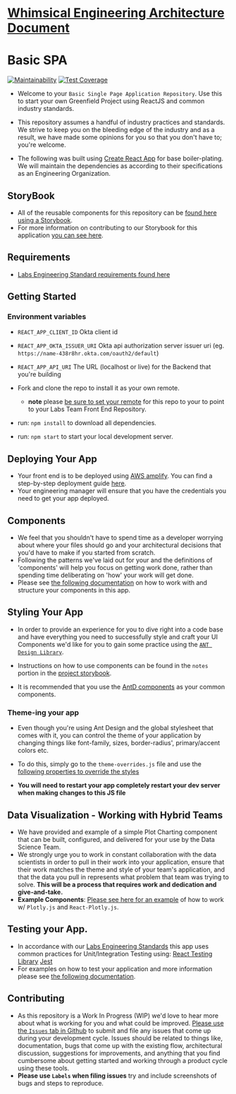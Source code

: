 # [Whimsical Engineering Architecture Document](https://whimsical.com/GEHTjkUnuZu3WReGtmMU6)

# Basic SPA

[![Maintainability](https://api.codeclimate.com/v1/badges/5e37932c610a83213715/maintainability)](https://codeclimate.com/github/Lambda-School-Labs/labs-spa-starter/maintainability) [![Test Coverage](https://api.codeclimate.com/v1/badges/5e37932c610a83213715/test_coverage)](https://codeclimate.com/github/Lambda-School-Labs/labs-spa-starter/test_coverage)

- Welcome to your `Basic Single Page Application Repository`. Use this to start your own Greenfield Project using ReactJS and common industry standards.

- This repository assumes a handful of industry practices and standards. We strive to keep you on the bleeding edge of the industry and as a result, we have made some opinions for you so that you don't have to; you're welcome.

- The following was built using [Create React App](https://reactjs.org/docs/create-a-new-react-app.html) for base boiler-plating. We will maintain the dependencies as according to their specifications as an Engineering Organization.

## StoryBook

- All of the reusable components for this repository can be [found here using a Storybook](https://lambda-school-labs.github.io/labs-spa-starter/?path=/story/form-button--basic-usage).
- For more information on contributing to our Storybook for this application [you can see here](./src/stories/README.md).

## Requirements

- [Labs Engineering Standard requirements found here](https://labs.lambdaschool.com/topics/node-js/)

## Getting Started

### Environment variables

- `REACT_APP_CLIENT_ID` Okta client id
- `REACT_APP_OKTA_ISSUER_URI` Okta api authorization server issuer uri (eg. `https://name-438r8hr.okta.com/oauth2/default`)
- `REACT_APP_API_URI` The URL (localhost or live) for the Backend that you're building

- Fork and clone the repo to install it as your own remote.
  - **note** please [be sure to set your remote](https://help.github.jp/enterprise/2.11/user/articles/changing-a-remote-s-url/) for this repo to your to point to your Labs Team Front End Repository.
- run: `npm install` to download all dependencies.
- run: `npm start` to start your local development server.

## Deploying Your App

- Your front end is to be deployed using [AWS amplify](https://aws.amazon.com/amplify/). You can find a step-by-step deployment guide [here](./DEPLOYMENT_GUIDE.md).
- Your engineering manager will ensure that you have the credentials you need to get your app deployed.

## Components

- We feel that you shouldn't have to spend time as a developer worrying about where your files should go and your architectural decisions that you'd have to make if you started from scratch.
- Following the patterns we've laid out for your and the definitions of 'components' will help you focus on getting work done, rather than spending time deliberating on 'how' your work will get done.
- Please see [the following documentation](./src/components/README.md) on how to work with and structure your components in this app.

## Styling Your App

- In order to provide an experience for you to dive right into a code base and have everything you need to successfully style and craft your UI Components we'd like for you to gain some practice using the [`ANT Design Library`](https://ant.design/).

- Instructions on how to use components can be found in the `notes` portion in the [project storybook](https://lambda-school-labs.github.io/labs-spa-starter/?path=/info/form--example-form).

- It is recommended that you use the [AntD components](https://ant.design/components/overview/) as your common components.

### Theme-ing your app

- Even though you're using Ant Design and the global stylesheet that comes with it, you can control the theme of your application by changing things like font-family, sizes, border-radius', primary/accent colors etc.

- To do this, simply go to the `theme-overrides.js` file and use the[ following properties to override the styles](https://ant.design/docs/react/customize-theme)

- **You will need to restart your app completely restart your dev server when making changes to this JS file**

## Data Visualization - Working with Hybrid Teams

- We have provided and example of a simple Plot Charting component that can be built, configured, and delivered for your use by the Data Science Team.
- We strongly urge you to work in constant collaboration with the data scientists in order to pull in their work into your application, ensure that their work matches the theme and style of your team's application, and that the data you pull in represents what problem that team was trying to solve. **This will be a process that requires work and dedication and give-and-take.**
- **Example Components**: [Please see here for an example](./src/components/pages/ExampleDataViz/README.md) of how to work w/ `Plotly.js` and `React-Plotly.js`.

## Testing your App.

- In accordance with our [Labs Engineering Standards](https://labs.lambdaschool.com/) this app uses common practices for Unit/Integration Testing using:
  [React Testing Library](https://github.com/testing-library/react-testing-library)
  [Jest](https://jestjs.io/)
- For examples on how to test your application and more information please see [the following documentation](./src/__tests__/README.md).

## Contributing

- As this repository is a Work In Progress (WIP) we'd love to hear more about what is working for you and what could be improved. [Please use the `Issues` tab in Github](https://github.com/Lambda-School-Labs/labs-spa-starter/issues) to submit and file any issues that come up during your development cycle. Issues should be related to things like, documentation, bugs that come up with the existing flow, architectural discussion, suggestions for improvements, and anything that you find cumbersome about getting started and working through a product cycle using these tools.
- **Please use `Labels` when filing issues** try and include screenshots of bugs and steps to reproduce.
